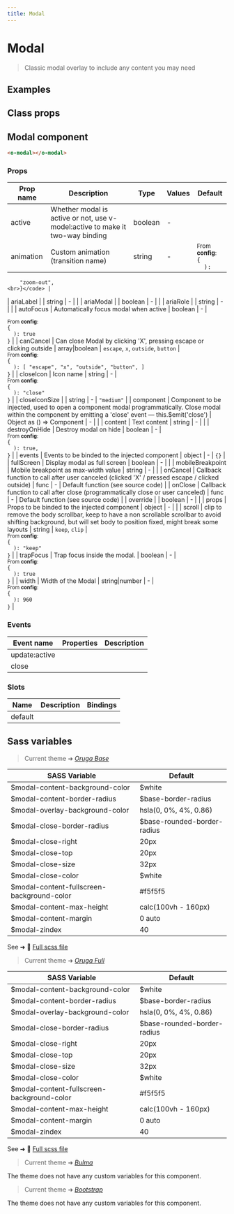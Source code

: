 ```yaml
---
title: Modal
---
```


# Modal

<div class="vp-doc">

> Classic modal overlay to include any content you may need

<Carbon />
</div>

<div class="vp-example">

## Examples

<example-modal />

</div>
<div class="vp-example">

## Class props

<inspector-modal-viewer />

</div>

<div class="vp-doc">

## Modal component

```html
<o-modal></o-modal>
```

### Props

| Prop name | Description                                                                   | Type    | Values | Default                                                                                                         |
| --------- | ----------------------------------------------------------------------------- | ------- | ------ | --------------------------------------------------------------------------------------------------------------- |
| active    | Whether modal is active or not, use v-model:active to make it two-way binding | boolean | -      | <code style='white-space: nowrap; padding: 0;'></code>                                                          |
| animation | Custom animation (transition name)                                            | string  | -      | <div><small>From <b>config</b>:</small></div><code style='white-space: nowrap; padding: 0;'>{<br>&nbsp;&nbsp;): |

        "zoom-out",
    <br>}</code> |

| ariaLabel | | string | - | <code style='white-space: nowrap; padding: 0;'></code> |
| ariaModal | | boolean | - | <code style='white-space: nowrap; padding: 0;'></code> |
| ariaRole | | string | - | <code style='white-space: nowrap; padding: 0;'></code> |
| autoFocus | Automatically focus modal when active | boolean | - | <div><small>From <b>config</b>:</small></div><code style='white-space: nowrap; padding: 0;'>{<br>&nbsp;&nbsp;): true<br>}</code> |
| canCancel | Can close Modal by clicking 'X', pressing escape or clicking outside | array\|boolean | `escape`, `x`, `outside`, `button` | <div><small>From <b>config</b>:</small></div><code style='white-space: nowrap; padding: 0;'>{<br>&nbsp;&nbsp;): [
"escape",
"x",
"outside",
"button",
]<br>}</code> |
| closeIcon | Icon name | string | - | <div><small>From <b>config</b>:</small></div><code style='white-space: nowrap; padding: 0;'>{<br>&nbsp;&nbsp;): "close"<br>}</code> |
| closeIconSize | | string | - | <code style='white-space: nowrap; padding: 0;'>"medium"</code> |
| component | Component to be injected, used to open a component modal programmatically. Close modal within the component by emitting a 'close' event — this.$emit('close') | Object as () =&gt; Component | - | <code style='white-space: nowrap; padding: 0;'></code> |
| content | Text content | string | - | <code style='white-space: nowrap; padding: 0;'></code> |
| destroyOnHide | Destroy modal on hide | boolean | - | <div><small>From <b>config</b>:</small></div><code style='white-space: nowrap; padding: 0;'>{<br>&nbsp;&nbsp;):
true,
<br>}</code> |
| events | Events to be binded to the injected component | object | - | <code style='white-space: nowrap; padding: 0;'>{}</code> |
| fullScreen | Display modal as full screen | boolean | - | <code style='white-space: nowrap; padding: 0;'></code> |
| mobileBreakpoint | Mobile breakpoint as max-width value | string | - | <code style='white-space: nowrap; padding: 0;'></code> |
| onCancel | Callback function to call after user canceled (clicked 'X' / pressed escape / clicked outside) | func | - | Default function (see source code) |
| onClose | Callback function to call after close (programmatically close or user canceled) | func | - | Default function (see source code) |
| override | | boolean | - | <code style='white-space: nowrap; padding: 0;'></code> |
| props | Props to be binded to the injected component | object | - | <code style='white-space: nowrap; padding: 0;'></code> |
| scroll | clip to remove the body scrollbar, keep to have a non scrollable scrollbar to avoid shifting background, but will set body to position fixed, might break some layouts | string | `keep`, `clip` | <div><small>From <b>config</b>:</small></div><code style='white-space: nowrap; padding: 0;'>{<br>&nbsp;&nbsp;): "keep"<br>}</code> |
| trapFocus | Trap focus inside the modal. | boolean | - | <div><small>From <b>config</b>:</small></div><code style='white-space: nowrap; padding: 0;'>{<br>&nbsp;&nbsp;): true<br>}</code> |
| width | Width of the Modal | string\|number | - | <div><small>From <b>config</b>:</small></div><code style='white-space: nowrap; padding: 0;'>{<br>&nbsp;&nbsp;): 960<br>}</code> |

### Events

| Event name    | Properties | Description |
| ------------- | ---------- | ----------- |
| update:active |            |
| close         |            |

### Slots

| Name    | Description | Bindings |
| ------- | ----------- | -------- |
| default |             |          |

</div>

<div class="vp-doc">

## Sass variables

<div class="theme-orugabase">

> Current theme ➜ _[Oruga Base](https://github.com/oruga-ui/theme-oruga)_

| SASS Variable                              | Default                     |
| ------------------------------------------ | --------------------------- |
| $modal-content-background-color            | $white                      |
| $modal-content-border-radius               | $base-border-radius         |
| $modal-overlay-background-color            | hsla(0, 0%, 4%, 0.86)       |
| $modal-close-border-radius                 | $base-rounded-border-radius |
| $modal-close-right                         | 20px                        |
| $modal-close-top                           | 20px                        |
| $modal-close-size                          | 32px                        |
| $modal-close-color                         | $white                      |
| $modal-content-fullscreen-background-color | #f5f5f5                     |
| $modal-content-max-height                  | calc(100vh - 160px)         |
| $modal-content-margin                      | 0 auto                      |
| $modal-zindex                              | 40                          |

See ➜ 📄 [Full scss file](https://github.com/oruga-ui/theme-oruga/tree/main/src/assets/scss/components/_modal.scss)

</div><div class="theme-orugafull">

> Current theme ➜ _[Oruga Full](https://github.com/oruga-ui/theme-oruga)_

| SASS Variable                              | Default                     |
| ------------------------------------------ | --------------------------- |
| $modal-content-background-color            | $white                      |
| $modal-content-border-radius               | $base-border-radius         |
| $modal-overlay-background-color            | hsla(0, 0%, 4%, 0.86)       |
| $modal-close-border-radius                 | $base-rounded-border-radius |
| $modal-close-right                         | 20px                        |
| $modal-close-top                           | 20px                        |
| $modal-close-size                          | 32px                        |
| $modal-close-color                         | $white                      |
| $modal-content-fullscreen-background-color | #f5f5f5                     |
| $modal-content-max-height                  | calc(100vh - 160px)         |
| $modal-content-margin                      | 0 auto                      |
| $modal-zindex                              | 40                          |

See ➜ 📄 [Full scss file](https://github.com/oruga-ui/theme-oruga/tree/main/src/assets/scss/components/_modal.scss)

</div><div class="theme-bulma">

> Current theme ➜ _[Bulma](https://github.com/oruga-ui/theme-bulma)_

<p>The theme does not have any custom variables for this component.</p>
</div><div class="theme-bootstrap">

> Current theme ➜ _[Bootstrap](https://github.com/oruga-ui/theme-bootstrap)_

<p>The theme does not have any custom variables for this component.</p>
</div>

</div>
